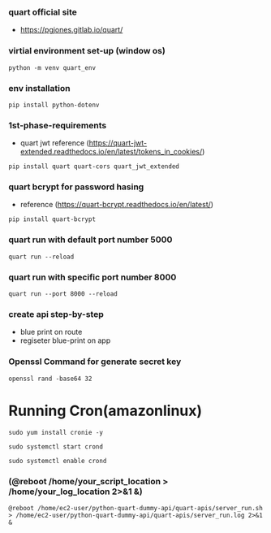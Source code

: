### quart official site
- https://pgjones.gitlab.io/quart/

### virtial environment set-up (window os)
```
python -m venv quart_env
```
### env installation
```
pip install python-dotenv
```
### 1st-phase-requirements
- quart jwt reference (https://quart-jwt-extended.readthedocs.io/en/latest/tokens_in_cookies/)
```
pip install quart quart-cors quart_jwt_extended
```

### quart bcrypt for password hasing
- reference (https://quart-bcrypt.readthedocs.io/en/latest/)
```
pip install quart-bcrypt
```
### quart run with default port number 5000
```
quart run --reload
```
### quart run with specific port number 8000
```
quart run --port 8000 --reload 
```

### create api step-by-step
- blue print on route
- regiseter blue-print on app

### Openssl Command for generate secret key
``
openssl rand -base64 32
``

# Running Cron(amazonlinux)
```
sudo yum install cronie -y
```
```
sudo systemctl start crond
```
```
sudo systemctl enable crond
```
### (@reboot /home/your_script_location > /home/your_log_location 2>&1 &)
```
@reboot /home/ec2-user/python-quart-dummy-api/quart-apis/server_run.sh > /home/ec2-user/python-quart-dummy-api/quart-apis/server_run.log 2>&1 &
```

